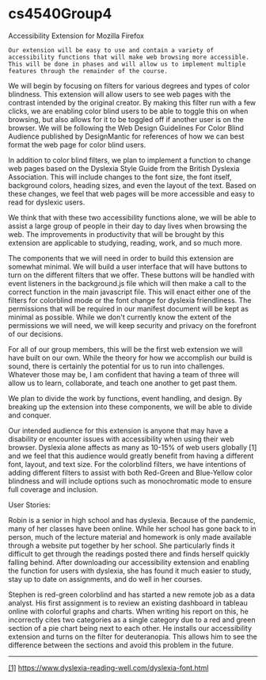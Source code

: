 # cs4540Group4
Accessibility Extension for Mozilla Firefox

    Our extension will be easy to use and contain a variety of accessibility functions that will make web browsing more accessible. This will be done in phases and will allow us to implement multiple features through the remainder of the course.

We will begin by focusing on filters for various degrees and types of color blindness. This extension will allow users to see web pages with the contrast intended by the original creator. By making this filter run with a few clicks, we are enabling color blind users to be able to toggle this on when browsing, but also allows for it to be toggled off if another user is on the browser. We will be following the Web Design Guidelines For Color Blind Audience published by DesignMantic for references of how we can best format the web page for color blind users. 

In addition to color blind filters, we plan to implement a function to change web pages based on the Dyslexia Style Guide from the British Dyslexia Association. This will include changes to the font size, the font itself, background colors, heading sizes, and even the layout of the text. Based on these changes, we feel that web pages will be more accessible and easy to read for dyslexic users. 

We think that with these two accessibility functions alone, we will be able to assist a large group of people in their day to day lives when browsing the web. The improvements in productivity that will be brought by this extension are applicable to studying, reading, work, and so much more. 

The components that we will need in order to build this extension are somewhat minimal. We will build a user interface that will have buttons to turn on the different filters that we offer. These buttons will be handled with event listeners in the background.js file which will then make a call to the correct function in the main javascript file. This will enact either one of the filters for colorblind mode or the font change for dyslexia friendliness. The permissions that will be required in our manifest document will be kept as minimal as possible. While we don't currently know the extent of the permissions we will need, we will keep security and privacy on the forefront of our decisions. 

For all of our group members, this will be the first web extension we will have built on our own. While the theory for how we accomplish our build is sound, there is certainly the potential for us to run into challenges. Whatever those may be, I am confident that having a team of three will allow us to learn, collaborate, and teach one another to get past them. 

We plan to divide the work by functions, event handling, and design. By breaking up the extension into these components, we will be able to divide and conquer. 

Our intended audience for this extension is anyone that may have a disability or encounter issues with accessibility when using their web browser. Dyslexia alone affects as many as 10-15% of web users globally [1] and we feel that this audience would greatly benefit from having a different font, layout, and text size. For the colorblind filters, we have intentions of adding different filters to assist with both Red-Green and Blue-Yellow color blindness and will include options such as monochromatic mode to ensure full coverage and inclusion.   

User Stories: 

Robin is a senior in high school and has dyslexia. Because of the pandemic, many of her classes have been online. While her school has gone back to in person, much of the lecture material and homework is only made available through a website put together by her school. She particularly finds it difficult to get through the readings posted there and finds herself quickly falling behind. After downloading our accessibility extension and enabling the function for users with dyslexia, she has found it much easier to study, stay up to date on assignments, and do well in her courses. 

Stephen is red-green colorblind and has started a new remote job as a data analyst. His first assignment is to review an existing dashboard in tableau online with colorful graphs and charts. When writing his report on this, he incorrectly cites two categories as a single category due to a red and green section of a pie chart being next to each other. He installs our accessibility extension and turns on the filter for deuteranopia. This allows him to see the difference between the sections and avoid this problem in the future. 


*****
[[1]](https://userway.org/blog/userways-dyslexia-friendly-font/#_ftnref1) https://www.dyslexia-reading-well.com/dyslexia-font.html
